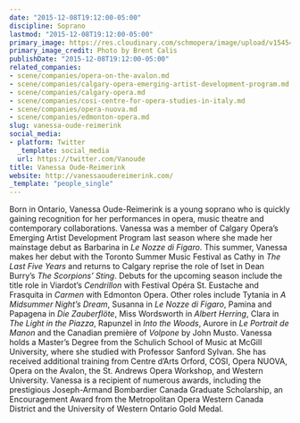 ```yaml
---
date: "2015-12-08T19:12:00-05:00"
discipline: Soprano
lastmod: "2015-12-08T19:12:00-05:00"
primary_image: https://res.cloudinary.com/schmopera/image/upload/v1545409169/media/webhook-uploads/1449619800736/2015-12-08---Vanessa-Oude-Reimerink.jpg.jpg
primary_image_credit: Photo by Brent Calis
publishDate: "2015-12-08T19:12:00-05:00"
related_companies:
- scene/companies/opera-on-the-avalon.md
- scene/companies/calgary-opera-emerging-artist-development-program.md
- scene/companies/calgary-opera.md
- scene/companies/cosi-centre-for-opera-studies-in-italy.md
- scene/companies/opera-nuova.md
- scene/companies/edmonton-opera.md
slug: vanessa-oude-reimerink
social_media:
- platform: Twitter
  _template: social_media
  url: https://twitter.com/Vanoude
title: Vanessa Oude-Reimerink
website: http://vanessaoudereimerink.com/
_template: "people_single"
---
```

Born in Ontario, Vanessa Oude-Reimerink is a young soprano who is quickly gaining recognition for her performances in opera, music theatre and contemporary collaborations. Vanessa was a member of Calgary Opera’s Emerging Artist Development Program last season where she made her mainstage debut as Barbarina in *Le Nozze di Figaro*. This summer, Vanessa makes her debut with the Toronto Summer Music Festival as Cathy in *The Last Five Years* and returns to Calgary reprise the role of Iset in Dean Burry’s *The Scorpions’ Sting*. Debuts for the upcoming season include the title role in Viardot’s *Cendrillon* with Festival Opéra St. Eustache and Frasquita in *Carmen* with Edmonton Opera. Other roles include Tytania in *A Midsummer Night’s Dream*, Susanna in *Le Nozze di Figaro*, Pamina and Papagena in *Die Zauberflöte*, Miss Wordsworth in *Albert Herring*, Clara in *The Light in the Piazza*, Rapunzel in *Into the Woods*, Aurore in *Le Portrait de Manon* and the Canadian première of *Volpone* by John Musto. Vanessa holds a Master’s Degree from the Schulich School of Music at McGill University, where she studied with Professor Sanford Sylvan. She has received additional training from Centre d’Arts Orford, COSI, Opera NUOVA, Opera on the Avalon, the St. Andrews Opera Workshop, and Western University. Vanessa is a recipient of numerous awards, including the prestigious Joseph-Armand Bombardier Canada Graduate Scholarship, an Encouragement Award from the Metropolitan Opera Western Canada District and the University of Western Ontario Gold Medal.